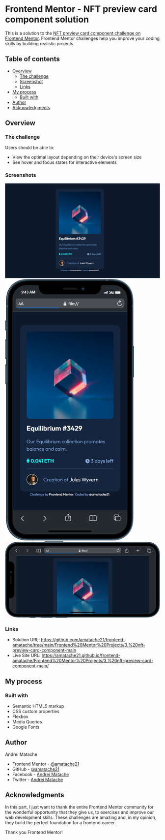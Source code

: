 # Frontend Mentor - NFT preview card component solution

This is a solution to the [NFT preview card component challenge on Frontend Mentor](https://www.frontendmentor.io/challenges/nft-preview-card-component-SbdUL_w0U). Frontend Mentor challenges help you improve your coding skills by building realistic projects. 

## Table of contents

- [Overview](#overview)
  - [The challenge](#the-challenge)
  - [Screenshot](#screenshot)
  - [Links](#links)
- [My process](#my-process)
  - [Built with](#built-with)
- [Author](#author)
- [Acknowledgments](#acknowledgments)


## Overview

### The challenge

Users should be able to:

- View the optimal layout depending on their device's screen size
- See hover and focus states for interactive elements

### Screenshots

![Desktop version](images/screenshot-desktop.PNG) <br>
![Mobile version - portrait](images/screenshot-mobile-portrait.png) <br>
![Mobile version - landscape](images/screenshot-mobile-landscape.gif)



### Links

- Solution URL: https://github.com/amatache21/frontend-amatache/tree/main/Frontend%20Mentor%20Projects/3.%20nft-preview-card-component-main
- Live Site URL: https://amatache21.github.io/frontend-amatache/Frontend%20Mentor%20Projects/3.%20nft-preview-card-component-main/

## My process

### Built with

- Semantic HTML5 markup
- CSS custom properties
- Flexbox
- Media Queries 
- Google Fonts


## Author

Andrei Matache
- Frontend Mentor - [@amatache21](https://www.frontendmentor.io/profile/amatache21)
- GitHub - [@amatache21](https://github.com/amatache21/frontend-amatache)
- Facebook - [Andrei Matache](https://www.facebook.com/matache.andrei.18/)
- Twitter - [Andrei Matache](https://twitter.com/AndreiMatache6)

## Acknowledgments

In this part, I just want to thank the entire Frontend Mentor community for the wonderful opportunity that they give us, to exercises and improve our web development skills. These challenges are amazing and, in my opinion, they build the perfect foundation for a frontend career.

Thank you Frontend Mentor! 
